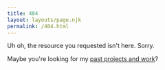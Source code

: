 ```yaml
---
title: 404
layout: layouts/page.njk
permalink: /404.html
---
```

<i class="twa twa-2x twa-new-moon-with-face"></i><i class="twa twa-2x twa-full-moon-with-face"></i>

Uh oh, the resource you requested isn't here. Sorry.

Maybe you're looking for my <a href="{{ '/work/' | url }}">past projects and work</a>?